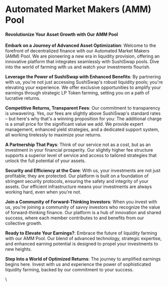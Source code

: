 # Automated Market Makers (AMM) Pool

#### Revolutionize Your Asset Growth with Our AMM Pool

**Embark on a Journey of Advanced Asset Optimization**: Welcome to the forefront of decentralized finance with our Automated Market Makers (AMM) Pool. We are pioneering a new era in liquidity provision, offering an innovative platform that integrates seamlessly with SushiSwap pools. Dive into the world of farming with us and watch your investments flourish.

**Leverage the Power of SushiSwap with Enhanced Benefits**: By partnering with us, you're not just accessing SushiSwap's robust liquidity pools; you're elevating your experience. We offer exclusive opportunities to amplify your earnings through strategic LP Token farming, setting you on a path of lucrative returns.

**Competitive Returns, Transparent Fees**: Our commitment to transparency is unwavering. Yes, our fees are slightly above SushiSwap's standard rates – but here's why that's a winning proposition for you: The additional charge is a small price for the significant value we add. We provide expert management, enhanced yield strategies, and a dedicated support system, all working tirelessly to maximize your returns.

**A Partnership That Pays**: Think of our service not as a cost, but as an investment in your financial prosperity. Our slightly higher fee structure supports a superior level of service and access to tailored strategies that unlock the full potential of your assets.

**Security and Efficiency at the Core**: With us, your investments are not just profitable; they are protected. Our platform is built on a foundation of stringent security protocols, ensuring the safety and integrity of your assets. Our efficient infrastructure means your investments are always working hard, even when you're not.

**Join a Community of Forward-Thinking Investors**: When you invest with us, you're joining a community of savvy investors who recognize the value of forward-thinking finance. Our platform is a hub of innovation and shared success, where each member contributes to and benefits from our collective growth.

**Ready to Elevate Your Earnings?**: Embrace the future of liquidity farming with our AMM Pool. Our blend of advanced technology, strategic expertise, and enhanced earning potential is designed to propel your investments to new heights.

**Step Into a World of Optimized Returns**: The journey to amplified earnings begins here. Invest with us and experience the power of sophisticated liquidity farming, backed by our commitment to your success.

\
